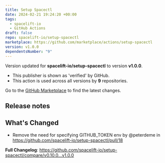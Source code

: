 ```yaml
---
title: Setup Spacectl
date: 2024-02-21 19:24:20 +00:00
tags:
  - spacelift-io
  - GitHub Actions
draft: false
repo: spacelift-io/setup-spacectl
marketplace: https://github.com/marketplace/actions/setup-spacectl
version: v1.0.0
dependentsNumber: "9"
---
```



Version updated for **spacelift-io/setup-spacectl** to version **v1.0.0**.
- This publisher is shown as 'verified' by GitHub.
- This action is used across all versions by **9** repositories.

Go to the [GitHub Marketplace](https://github.com/marketplace/actions/setup-spacectl) to find the latest changes.

## Release notes

## What's Changed
* Remove the need for specifying GITHUB_TOKEN env by @peterdeme in https://github.com/spacelift-io/setup-spacectl/pull/18


**Full Changelog**: https://github.com/spacelift-io/setup-spacectl/compare/v0.10.0...v1.0.0
